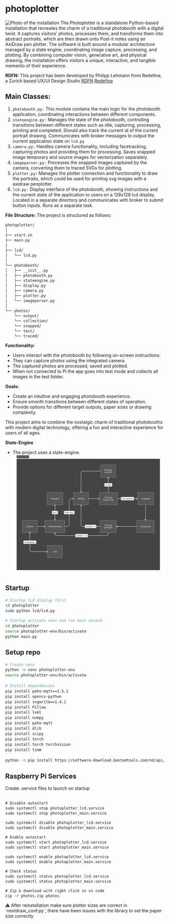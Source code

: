 # photoplotter
![Photo of the installation](doc/photoplotter-installation.jpg)
The Photoplotter is a standalone Python-based installation that recreates the charm of a traditional photobooth with a digital twist. It captures visitors’ photos, processes them, and transforms them into abstract portraits, which are then drawn onto Post-it notes using an AxiDraw pen plotter.
The software is built around a modular architecture managed by a state engine, coordinating image capture, processing, and plotting. By combining computer vision, generative art, and physical drawing, the installation offers visitors a unique, interactive, and tangible memento of their experience.

**RDFN:**
This project has been developed by Philipp Lehmann from Redefine, a Zurich based UX/UI Design Studio
[RDFN](https://www.rdfn.ch/photoplotter)
[Redefine](https://www.redefine.studio)

## Main Classes:

1. `photobooth.py:` This module contains the main logic for the photobooth application, coordinating interactions between different components.
2. `stateengine.py:` Manages the state of the photobooth, controlling transitions between different states such as idle, capturing, processing, printing and completed.
Should also track the current id of the current portrait drawing. Communicates with broker messages to output the current application state on `lcd.py`
1. `camera.py:` Handles camera functionality, including facetracking, capturing photos and providing them for processing. Saves snapped image temporary and source images for vectorization separately.
2. `imageparser.py:` Processes the snapped images captured by the camera, converting them to traced SVGs for plotting.
3. `plotter.py:` Manages the plotter connection and functionality to draw the portraits, which could be used for printing svg images with a axidraw penplotter.
4. `lcd.py:` Display interface of the photobooth, showing instructions and the current state of the application to users on a 128x128 lcd display. Located in a separate directory and communicates with broker to submit button inputs. Runs as a separate task.

**File Structure:**
The project is structured as follows:

```
photoplotter/
│
├── start.sh
├── main.py
│
├── lcd/
│   └── lcd.py
│
└── photobooth/
│   ├── __init__.py
│   ├── photobooth.py
│   ├── stateengine.py
│   ├── display.py
│   ├── camera.py
│   ├── plotter.py
│   └── imageparser.py
│   
└── photos/
	└── output/
	└── collection/
	└── snapped/
	└── test/
	└── traced/

```

**Functionality:**

- Users interact with the photobooth by following on-screen instructions.
- They can capture photos using the integrated camera.
- The captured photos are processed, saved and plotted.
- When not connected to Pi the app goes into test mode and collects all images in the test folder.

**Goals:**

- Create an intuitive and engaging photobooth experience.
- Ensure smooth transitions between different states of operation.
- Provide options for different target outputs, paper sizes or drawing complexity.


This project aims to combine the nostalgic charm of traditional photobooths with modern digital technology, offering a fun and interactive experience for users of all ages.

**State-Engine**
- The project uses a state-engine.
![State engine for this branch](doc/state-engine.jpg)


## Startup

```bash
# Startup lcd display first
cd photoplotter
sudo python lcd/lcd.py
```

```bash
# Startup activate venv and run main second
cd photoplotter
source photoplotter-env/bin/activate
python main.py
```


## Setup repo

```bash
# Create venv
python -m venv photoplotter-env
source photoplotter-env/bin/activate

# Install dependencies
pip install paho-mqtt==1.5.1
pip install opencv-python
pip install svgwrite==1.4.1
pip install Pillow
pip install lxml
pip install numpy
pip install paho-mqtt
pip install dlib
pip install scipy
pip install torch
pip install torch torchvision
pip install timm

python -m pip install https://software-download.bantamtools.com/nd/api/nextdraw_api.zip
```


## Raspberry Pi Services
Create .service files to launch on startup
```

# Disable autostart
sudo systemctl stop photoplotter_lcd.service
sudo systemctl stop photoplotter_main.service
```
```
sudo systemctl disable photoplotter_lcd.service
sudo systemctl disable photoplotter_main.service
```
```
# Enable autostart
sudo systemctl start photoplotter_lcd.service
sudo systemctl start photoplotter_main.service
```
```
sudo systemctl enable photoplotter_lcd.service
sudo systemctl enable photoplotter_main.service
```
```
# Check status
sudo systemctl status photoplotter_lcd.service
sudo systemctl status photoplotter_main.service
```
```
# Zip & download with right click in vs code
zip -r photos.zip photos
```

<aside>
⚠️ After reinstallation make sure plotter sizes are correct in `nextdraw_conf.py`, there have been issues with the library to set the paper size correctly
</aside>